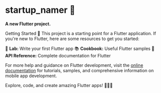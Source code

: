 # startup_namer 🚀

**A new Flutter project.**

Getting Started 🚀
This project is a starting point for a Flutter application. If you're new to Flutter, here are some resources to get you started:

🔬 **Lab:** Write your first Flutter app
📚 **Cookbook:** Useful Flutter samples
📖 **API Reference:** Complete documentation for Flutter

For more help and guidance on Flutter development, visit the [online documentation](https://flutter.dev/docs) for tutorials, samples, and comprehensive information on mobile app development.

Explore, code, and create amazing Flutter apps! 📱🚀🔥
